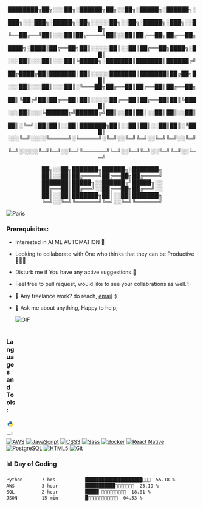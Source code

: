 
###
<div style="text-align:center">

████████╗██╗░░░██╗░██████╗██╗░░██╗░█████╗░██████╗░  ███╗░░░███╗░█████╗░██╗░░░░░██╗░░██╗░█████╗░███╗░░██╗
╚══██╔══╝██║░░░██║██╔════╝██║░░██║██╔══██╗██╔══██╗  ████╗░████║██╔══██╗██║░░░░░██║░░██║██╔══██╗████╗░██║
░░░██║░░░██║░░░██║╚█████╗░███████║███████║██████╔╝  ██╔████╔██║███████║██║░░░░░███████║███████║██╔██╗██║
░░░██║░░░██║░░░██║░╚═══██╗██╔══██║██╔══██║██╔══██╗  ██║╚██╔╝██║██╔══██║██║░░░░░██╔══██║██╔══██║██║╚████║
░░░██║░░░╚██████╔╝██████╔╝██║░░██║██║░░██║██║░░██║  ██║░╚═╝░██║██║░░██║███████╗██║░░██║██║░░██║██║░╚███║
░░░╚═╝░░░░╚═════╝░╚═════╝░╚═╝░░╚═╝╚═╝░░╚═╝╚═╝░░╚═╝  ╚═╝░░░░░╚═╝╚═╝░░╚═╝╚══════╝╚═╝░░╚═╝╚═╝░░╚═╝╚═╝░░╚══╝

██╗░░██╗███████╗██████╗░███████╗
██║░░██║██╔════╝██╔══██╗██╔════╝
███████║█████╗░░██████╔╝█████╗░░
██╔══██║██╔══╝░░██╔══██╗██╔══╝░░
██║░░██║███████╗██║░░██║███████╗
╚═╝░░╚═╝╚══════╝╚═╝░░╚═╝╚══════╝
</div>

<img src="https://user-images.githubusercontent.com/66706496/152694990-d4c745c8-6e7e-4d2b-9ca2-558d751f09d2.gif" alt="Paris" style="width:95%; height:20% ">


### Prerequisites:
- Interested in AI ML AUTOMATION 🚀
- Looking to collaborate with One who thinks that they can be Productive 👨🏽‍💻
- Disturb me if You have any active suggestions.👻
- Feel free to pull request, would like to see your collabrations as well.✨


- 💼 Any freelance work? do reach, [email](mailto:tusharmalhan@gmail.com) :)
- 💬 Ask me about anything,  Happy to help;

  <img align="right" alt="GIF" src="https://media3.giphy.com/media/2Y8Iq3xe121Ba3hUAM/200w.webp?cid=ecf05e472h5vrtzkfxl4ei8s0x91e701wnxqvoja9xqz0ast&rid=200w.webp&ct=g" width="500" height="320" />

 <br>  <br>
 
### Languages and Tools: 

<a href="https://www.python.org/" title="Python"> <img src="https://raw.githubusercontent.com/github/explore/80688e429a7d4ef2fca1e82350fe8e3517d3494d/topics/python/python.png" alt="Python" width="21px" height="21px">
</a>
<a href="https://www.mysql.com/" title="MySql"><img src="https://raw.githubusercontent.com/github/explore/80688e429a7d4ef2fca1e82350fe8e3517d3494d/topics/mysql/mysql.png" alt="Mysql" width="21px" height="21px"></a>
<a href="https://aws.amazon.com/" title="AWS"><img src="https://github.com/get-icon/geticon/raw/master/icons/aws.svg" alt="AWS" width="21px" height="21px"></a>
<a href="https://developer.mozilla.org/en-US/docs/Web/JavaScript" title="JavaScript"><img src="https://github.com/get-icon/geticon/raw/master/icons/javascript.svg" alt="JavaScript" width="21px" height="21px"></a>
<a href="https://www.w3.org/TR/CSS/" title="CSS3"><img src="https://github.com/get-icon/geticon/raw/master/icons/css-3.svg" alt="CSS3" width="21px" height="21px"></a>
<a href="https://sass-lang.com/" title="Sass"><img src="https://github.com/get-icon/geticon/raw/master/icons/sass.svg" alt="Sass" width="21px" height="21px"></a>
<a href="https://www.docker.com/" title="docker"><img src="https://github.com/get-icon/geticon/raw/master/icons/docker-icon.svg" alt="docker" width="21px" height="21px"></a>
<a href="https://reactnative.dev/" title="React Native"><img src="https://github.com/get-icon/geticon/raw/master/icons/react.svg" alt="React Native" width="21px" height="21px"></a>
<a href="https://www.postgresql.org/" title="PostgreSQL"><img src="https://github.com/get-icon/geticon/raw/master/icons/postgresql.svg" alt="PostgreSQL" width="21px" height="21px"></a>
<a href="https://www.w3.org/TR/html5/" title="HTML5"><img src="https://github.com/get-icon/geticon/raw/master/icons/html-5.svg" alt="HTML5" width="21px" height="21px"></a>
<a href="https://git-scm.com/" title="Git"><img src="https://github.com/get-icon/geticon/raw/master/icons/git-icon.svg" alt="Git" width="21px" height="21px"></a>


### 📊 Day of Coding 
<!--START_SECTION:waka-->
```text
Python       7 hrs           █████████████████████🔳🔳🔳  55.18 % 
AWS          3 hour          ███████████🔳🔳🔳🔳🔳🔳🔳  25.19 % 
SQL          2 hour          █████ 🔳🔳🔳🔳🔳🔳🔳🔳🔳  18.01 % 
JSON         15 min          █🔳🔳🔳🔳🔳🔳🔳🔳🔳🔳🔳  04.53 % 
```
<!--END_SECTION:waka-->
  
